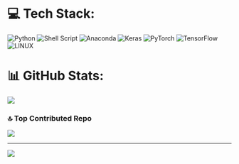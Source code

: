 
# 💻 Tech Stack:
![Python](https://img.shields.io/badge/python-3670A0?style=for-the-badge&logo=python&logoColor=ffdd54) ![Shell Script](https://img.shields.io/badge/shell_script-%23121011.svg?style=for-the-badge&logo=gnu-bash&logoColor=white) ![Anaconda](https://img.shields.io/badge/Anaconda-%2344A833.svg?style=for-the-badge&logo=anaconda&logoColor=white) ![Keras](https://img.shields.io/badge/Keras-%23D00000.svg?style=for-the-badge&logo=Keras&logoColor=white) ![PyTorch](https://img.shields.io/badge/PyTorch-%23EE4C2C.svg?style=for-the-badge&logo=PyTorch&logoColor=white) ![TensorFlow](https://img.shields.io/badge/TensorFlow-%23FF6F00.svg?style=for-the-badge&logo=TensorFlow&logoColor=white) ![LINUX](https://img.shields.io/badge/Linux-FCC624?style=for-the-badge&logo=linux&logoColor=black)

# 📊 GitHub Stats:
![](https://github-readme-stats.vercel.app/api?username=JieChungChen&theme=omni&hide_border=true&include_all_commits=true&count_private=true)<br/>

### 🔝 Top Contributed Repo
![](https://github-contributor-stats.vercel.app/api?username=JieChungChen&limit=5&theme=onedark&combine_all_yearly_contributions=true)

---
[![](https://visitcount.itsvg.in/api?id=JieChungChen&icon=5&color=3)](https://visitcount.itsvg.in)

<!-- Proudly created with GPRM ( https://gprm.itsvg.in ) -->
